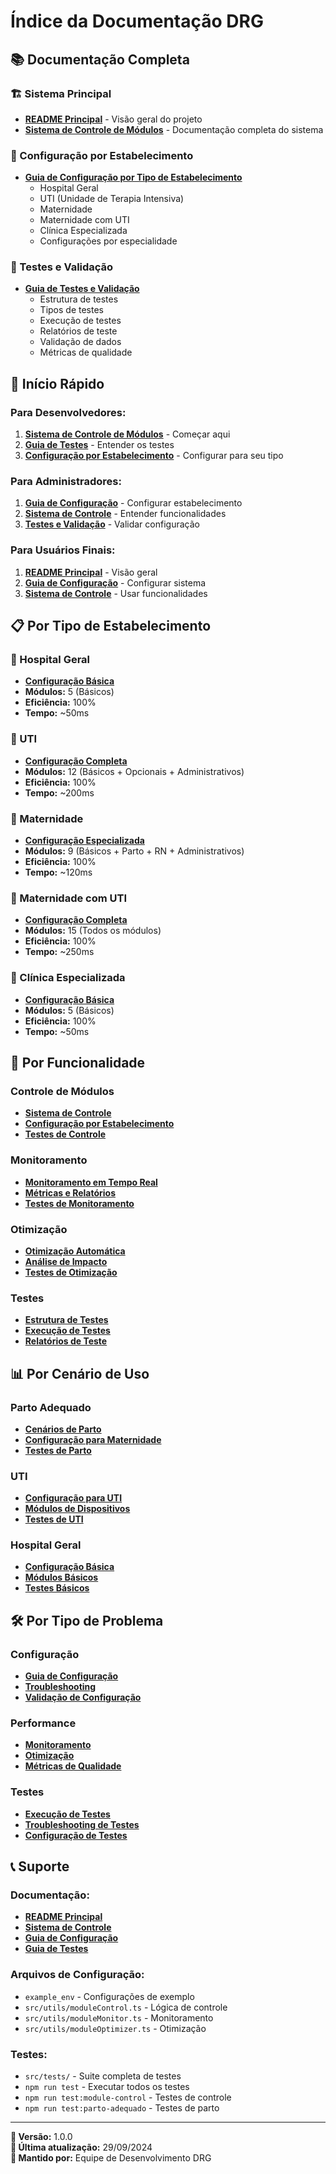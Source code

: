 # Índice da Documentação DRG

## 📚 Documentação Completa

### **🏗️ Sistema Principal**

- **[README Principal](../README.md)** - Visão geral do projeto
- **[Sistema de Controle de Módulos](./SISTEMA_CONTROLE_MODULOS_DRG.md)** - Documentação completa do sistema

### **🏥 Configuração por Estabelecimento**

- **[Guia de Configuração por Tipo de Estabelecimento](./GUIA_CONFIGURACAO_ESTABELECIMENTOS.md)**
  - Hospital Geral
  - UTI (Unidade de Terapia Intensiva)
  - Maternidade
  - Maternidade com UTI
  - Clínica Especializada
  - Configurações por especialidade

### **🧪 Testes e Validação**

- **[Guia de Testes e Validação](./GUIA_TESTES_VALIDACAO.md)**
  - Estrutura de testes
  - Tipos de testes
  - Execução de testes
  - Relatórios de teste
  - Validação de dados
  - Métricas de qualidade

## 🚀 Início Rápido

### **Para Desenvolvedores:**

1. **[Sistema de Controle de Módulos](./SISTEMA_CONTROLE_MODULOS_DRG.md)** - Começar aqui
2. **[Guia de Testes](./GUIA_TESTES_VALIDACAO.md)** - Entender os testes
3. **[Configuração por Estabelecimento](./GUIA_CONFIGURACAO_ESTABELECIMENTOS.md)** - Configurar para seu tipo

### **Para Administradores:**

1. **[Guia de Configuração](./GUIA_CONFIGURACAO_ESTABELECIMENTOS.md)** - Configurar estabelecimento
2. **[Sistema de Controle](./SISTEMA_CONTROLE_MODULOS_DRG.md)** - Entender funcionalidades
3. **[Testes e Validação](./GUIA_TESTES_VALIDACAO.md)** - Validar configuração

### **Para Usuários Finais:**

1. **[README Principal](../README.md)** - Visão geral
2. **[Guia de Configuração](./GUIA_CONFIGURACAO_ESTABELECIMENTOS.md)** - Configurar sistema
3. **[Sistema de Controle](./SISTEMA_CONTROLE_MODULOS_DRG.md)** - Usar funcionalidades

## 📋 Por Tipo de Estabelecimento

### **🏥 Hospital Geral**

- **[Configuração Básica](./GUIA_CONFIGURACAO_ESTABELECIMENTOS.md#hospital-geral)**
- **Módulos:** 5 (Básicos)
- **Eficiência:** 100%
- **Tempo:** ~50ms

### **🏥 UTI**

- **[Configuração Completa](./GUIA_CONFIGURACAO_ESTABELECIMENTOS.md#uti)**
- **Módulos:** 12 (Básicos + Opcionais + Administrativos)
- **Eficiência:** 100%
- **Tempo:** ~200ms

### **🏥 Maternidade**

- **[Configuração Especializada](./GUIA_CONFIGURACAO_ESTABELECIMENTOS.md#maternidade)**
- **Módulos:** 9 (Básicos + Parto + RN + Administrativos)
- **Eficiência:** 100%
- **Tempo:** ~120ms

### **🏥 Maternidade com UTI**

- **[Configuração Completa](./GUIA_CONFIGURACAO_ESTABELECIMENTOS.md#maternidade-com-uti)**
- **Módulos:** 15 (Todos os módulos)
- **Eficiência:** 100%
- **Tempo:** ~250ms

### **🏥 Clínica Especializada**

- **[Configuração Básica](./GUIA_CONFIGURACAO_ESTABELECIMENTOS.md#clínica-especializada)**
- **Módulos:** 5 (Básicos)
- **Eficiência:** 100%
- **Tempo:** ~50ms

## 🔧 Por Funcionalidade

### **Controle de Módulos**

- **[Sistema de Controle](./SISTEMA_CONTROLE_MODULOS_DRG.md#controle-de-módulos)**
- **[Configuração por Estabelecimento](./GUIA_CONFIGURACAO_ESTABELECIMENTOS.md)**
- **[Testes de Controle](./GUIA_TESTES_VALIDACAO.md#testes-de-controle-de-módulos)**

### **Monitoramento**

- **[Monitoramento em Tempo Real](./SISTEMA_CONTROLE_MODULOS_DRG.md#monitoramento-em-tempo-real)**
- **[Métricas e Relatórios](./SISTEMA_CONTROLE_MODULOS_DRG.md#métricas-e-relatórios)**
- **[Testes de Monitoramento](./GUIA_TESTES_VALIDACAO.md#teste-4-monitoramento-de-módulos)**

### **Otimização**

- **[Otimização Automática](./SISTEMA_CONTROLE_MODULOS_DRG.md#otimização-automática)**
- **[Análise de Impacto](./SISTEMA_CONTROLE_MODULOS_DRG.md#exemplo-3-otimização)**
- **[Testes de Otimização](./GUIA_TESTES_VALIDACAO.md#teste-5-análise-de-otimização)**

### **Testes**

- **[Estrutura de Testes](./GUIA_TESTES_VALIDACAO.md#estrutura-de-testes)**
- **[Execução de Testes](./GUIA_TESTES_VALIDACAO.md#execução-de-testes)**
- **[Relatórios de Teste](./GUIA_TESTES_VALIDACAO.md#relatórios-de-teste)**

## 📊 Por Cenário de Uso

### **Parto Adequado**

- **[Cenários de Parto](./GUIA_TESTES_VALIDACAO.md#cenários-de-parto-adequado)**
- **[Configuração para Maternidade](./GUIA_CONFIGURACAO_ESTABELECIMENTOS.md#maternidade)**
- **[Testes de Parto](./GUIA_TESTES_VALIDACAO.md#cenário-1-parto-normal-com-rn)**

### **UTI**

- **[Configuração para UTI](./GUIA_CONFIGURACAO_ESTABELECIMENTOS.md#uti)**
- **[Módulos de Dispositivos](./SISTEMA_CONTROLE_MODULOS_DRG.md#opcionais-ativados-conforme-necessidade)**
- **[Testes de UTI](./GUIA_TESTES_VALIDACAO.md#teste-6-simulação-de-configuração)**

### **Hospital Geral**

- **[Configuração Básica](./GUIA_CONFIGURACAO_ESTABELECIMENTOS.md#hospital-geral)**
- **[Módulos Básicos](./SISTEMA_CONTROLE_MODULOS_DRG.md#básicos-sempre-ativos)**
- **[Testes Básicos](./GUIA_TESTES_VALIDACAO.md#teste-1-controle-básico)**

## 🛠️ Por Tipo de Problema

### **Configuração**

- **[Guia de Configuração](./GUIA_CONFIGURACAO_ESTABELECIMENTOS.md)**
- **[Troubleshooting](./SISTEMA_CONTROLE_MODULOS_DRG.md#troubleshooting)**
- **[Validação de Configuração](./GUIA_TESTES_VALIDACAO.md#validação-de-configuração)**

### **Performance**

- **[Monitoramento](./SISTEMA_CONTROLE_MODULOS_DRG.md#monitoramento-em-tempo-real)**
- **[Otimização](./SISTEMA_CONTROLE_MODULOS_DRG.md#otimização-automática)**
- **[Métricas de Qualidade](./GUIA_TESTES_VALIDACAO.md#métricas-de-qualidade)**

### **Testes**

- **[Execução de Testes](./GUIA_TESTES_VALIDACAO.md#execução-de-testes)**
- **[Troubleshooting de Testes](./GUIA_TESTES_VALIDACAO.md#troubleshooting)**
- **[Configuração de Testes](./GUIA_TESTES_VALIDACAO.md#configuração-de-testes)**

## 📞 Suporte

### **Documentação:**

- **[README Principal](../README.md)**
- **[Sistema de Controle](./SISTEMA_CONTROLE_MODULOS_DRG.md)**
- **[Guia de Configuração](./GUIA_CONFIGURACAO_ESTABELECIMENTOS.md)**
- **[Guia de Testes](./GUIA_TESTES_VALIDACAO.md)**

### **Arquivos de Configuração:**

- `example_env` - Configurações de exemplo
- `src/utils/moduleControl.ts` - Lógica de controle
- `src/utils/moduleMonitor.ts` - Monitoramento
- `src/utils/moduleOptimizer.ts` - Otimização

### **Testes:**

- `src/tests/` - Suite completa de testes
- `npm run test` - Executar todos os testes
- `npm run test:module-control` - Testes de controle
- `npm run test:parto-adequado` - Testes de parto

---

**🔄 Versão:** 1.0.0  
**📅 Última atualização:** 29/09/2024  
**👥 Mantido por:** Equipe de Desenvolvimento DRG
